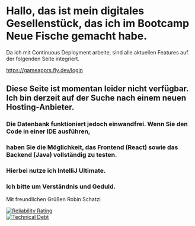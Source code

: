 # Hallo, das ist mein digitales Gesellenstück, das ich im Bootcamp Neue Fische gemacht habe.

Da ich mit Continuous Deployment arbeite, sind alle aktuellen Features auf der folgenden Seite integriert.


https://gameapprs.fly.dev/login 
## Diese Seite ist momentan leider nicht verfügbar. Ich bin derzeit auf der Suche nach einem neuen Hosting-Anbieter.

### Die Datenbank funktioniert jedoch einwandfrei. Wenn Sie den Code in einer IDE ausführen, 
### haben Sie die Möglichkeit, das Frontend (React) sowie das Backend (Java) vollständig zu testen. 
### Hierbei nutze ich IntelliJ Ultimate.

### Ich bitte um Verständnis und Geduld.



Mit freundlichen Grüßen Robin Schatzl

[![Reliability Rating](https://sonarcloud.io/api/project_badges/measure?project=codingrobit_Digitales-Gesellenstueck-backend&metric=reliability_rating)](https://sonarcloud.io/summary/new_code?id=codingrobit_Digitales-Gesellenstueck-backend)
<br/>
[![Technical Debt](https://sonarcloud.io/api/project_badges/measure?project=codingrobit_Digitales-Gesellenstueck-backend&metric=sqale_index)](https://sonarcloud.io/summary/new_code?id=codingrobit_Digitales-Gesellenstueck-backend)
